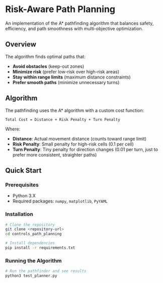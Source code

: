 # Risk-Aware Path Planning

An implementation of the A* pathfinding algorithm that balances safety, efficiency, and path smoothness with multi-objective optimization.

## Overview

The algorithm finds optimal paths that:

- **Avoid obstacles** (keep-out zones)
- **Minimize risk** (prefer low-risk over high-risk areas)
- **Stay within range limits** (maximum distance constraints)
- **Prefer smooth paths** (minimize unnecessary turns)

## Algorithm

The pathfinding uses the A* algorithm with a custom cost function:

```
Total Cost = Distance + Risk Penalty + Turn Penalty
```

Where:
- **Distance**: Actual movement distance (counts toward range limit)
- **Risk Penalty**: Small penalty for high-risk cells (0.1 per cell)
- **Turn Penalty**: Tiny penalty for direction changes (0.01 per turn, just to prefer more consistent, straighter paths)

## Quick Start

### Prerequisites
- Python 3.X
- Required packages: `numpy`, `matplotlib`, `PyYAML`

### Installation
```bash
# Clone the repository
git clone <repository-url>
cd controls_path_planning

# Install dependencies
pip install -r requirements.txt
```

### Running the Algorithm
```bash
# Run the pathfinder and see results
python3 test_planner.py
```
